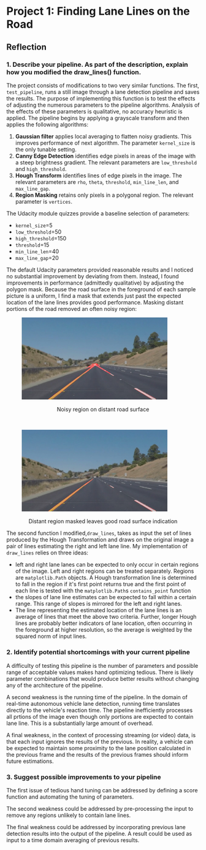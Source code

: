 # Project 1: Finding Lane Lines on the Road #
## Reflection ##
### 1. Describe your pipeline. As part of the description, explain how you modified the draw_lines() function.

The project consists of modifications to two very similar functions.  The first, `test_pipeline`, runs a still image through a lane detection pipeline and saves the results.  The purpose of implementing this function is to test the effects of adjusting the numerous parameters to the pipeline algorithms.  Analysis of the effects of these parameters is qualitative, no accuracy heuristic is applied.  The pipeline begins by applying a grayscale transform and then applies the following algorithms:
1. **Gaussian filter** applies local averaging to flatten noisy gradients.  This improves performance of next algorithm.  The parameter `kernel_size` is the only tunable setting.
2. **Canny Edge Detection** identifies edge pixels in areas of the image with a steep brightness gradient.  The relevant parameters are `low_threshold` and `high_threshold`.
3. **Hough Transform** identifies lines of edge pixels in the image.  The relevant parameters are `rho`, `theta`, `threshold`, `min_line_len`, and `max_line_gap`.
4. **Region Masking** retains only pixels in a polygonal region.  The relevant parameter is `vertices`.


The Udacity module quizzes provide a baseline selection of parameters:
- `kernel_size`=5
- `low_threshold`=50
- `high_threshold`=150
- `threshold`=15
- `min_line_len`=40
- `max_line_gap`=20

The default Udacity parameters provided reasonable results and I noticed no substantial improvement by deviating from them.  Instead, I found improvements in performance (admittedly qualitative) by adjusting the polygon mask.  Because the road surface in the foreground of each sample picture is a uniform, I find a mask that extends just past the expected location of the lane lines provides good performance.  Masking distant portions of the road removed an often noisy region:

<figure>
 <img src="test_images_output/udacity_300_poly.png" width="380" alt="Masked Image" />
 <figcaption>
 <p></p> 
 <p style="text-align: center;"> Noisy region on distant road surface </p> 
 </figcaption>
</figure>
<br>
<figure>
 <img src="test_images_output/udacity_325_poly.png" width="380" alt="Masked Image" />
 <figcaption>
 <p></p> 
 <p style="text-align: center;"> Distant region masked leaves good road surface indication </p> 
 </figcaption>
</figure>

The second function I modified,`draw_lines`, takes as input the set of lines produced by the Hough Transformation and draws on the original image a pair of lines estimating the right and left lane line.  My implementation of `draw_lines` relies on three ideas:
* left and right lane lanes can be expected to only occur in certain regions of the image.  Left and right regions can be treated separately.  Regions are `matplotlib.Path` objects.  A Hough transformation line is determined to fall in the region if it's first point returns true and the first point of each line is tested with the `matplotlib.Path`s `contains_point` function 
* the slopes of lane line estimates can be expected to fall within a certain range.  This range of slopes is mirrored for the left and right lanes.
* The line representing the estimated location of the lane lines is an average of lines that meet the above two criteria.  Further, longer Hough lines are probably better indicators of lane location, often occurring in the foreground at higher resolution, so the average is weighted by the squared norm of input lines.  


### 2. Identify potential shortcomings with your current pipeline

A difficulty of testing this pipeline is the number of parameters and possible range of acceptable values makes hand optimizing tedious.  There is likely parameter combinations that would produce better results without changing any of the architecture of the pipeline.

A second weakness is the running time of the pipeline.  In the domain of real-time autonomous vehicle lane detection, running time translates directly to the vehicle's reaction time.  The pipeline inefficiently processes all prtions of the image even though only portions are expected to contain lane line.  This is a substantially large amount of overhead.

A final weakness, in the context of processing streaming (or video) data, is that each input ignores the results of the previous.  In reality, a vehicle can be expected to maintain some proximity to the lane position calculated in the previous frame and the results of the previous frames should inform future estimations.


### 3. Suggest possible improvements to your pipeline

The first issue of tedious hand tuning can be addressed by defining a score function and automating the tuning of parameters.

The second weakness could be addressed by pre-processing the input to remove any regions unlikely to contain lane lines.

The final weakness could be addressed by incorporating previous lane detection results into the output of the pipeline.  A result could be used as input to a time domain averaging of previous results.